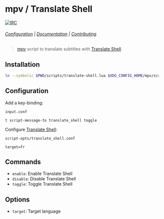 # mpv / Translate Shell

[![IRC][IRC Badge]][IRC]

###### [Configuration](#configuration) | [Documentation](#commands) | [Contributing](CONTRIBUTING)

> [mpv] script to translate subtitles with [Translate Shell].

## Installation

``` sh
ln --symbolic $PWD/scripts/translate-shell.lua $XDG_CONFIG_HOME/mpv/scripts/
```

## Configuration

Add a key-binding:

`input.conf`

```
t script-message-to translate_shell toggle
```

Configure [Translate Shell]:

`script-opts/translate_shell.conf`

```
target=fr
```

## Commands

- `enable`: Enable Translate Shell
- `disable`: Disable Translate Shell
- `toggle`: Toggle Translate Shell

## Options

- `target`: Target language

[mpv]: https://mpv.io
[Translate Shell]: https://github.com/soimort/translate-shell
[IRC]: https://webchat.freenode.net?channels=mpv
[IRC Badge]: https://img.shields.io/badge/IRC-%23mpv-blue.svg
